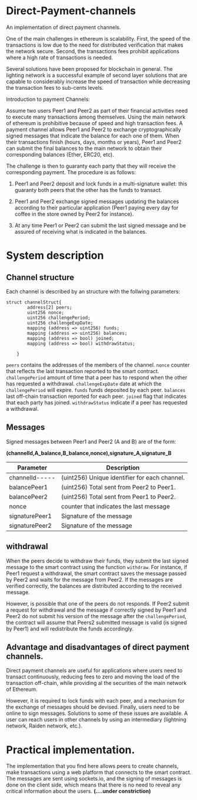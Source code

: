 # Direct-Payment-channels
An implementation of direct payment channels.


One of the main challenges in ethereum is scalability. First, the speed of the transactions is low due to the need for distributed verification that makes the network secure. Second, the transactions fees prohibit applications where a high rate of transactions is needed.

Several solutions have been proposed for blockchain in general. The lighting network is a successful example of second layer solutions that are capable to considerably increase the speed of transaction while decreasing the transaction fees to sub-cents levels. 

Introduction to payment Channels:

Assume two users Peer1 and Peer2 as part of their financial activities need to execute many transactions among themselves. Using the main network of ethereum is prohibitive because of speed and high transaction fees. A payment channel allows Peer1 and Peer2 to exchange cryptographically signed messages that indicate the balance for each one of them. When their transactions finish (hours, days, months or years), Peer1 and Peer2 can submit the final balances to the main network to obtain their corresponding balances (Ether, ERC20, etc).

The challenge is then to guaranty each party that they will receive the corresponding payment. The procedure is as follows:

1. Peer1 and Peer2 deposit and lock funds in a multi-signature wallet: this guaranty both peers that the other has the funds to transact.

2. Peer1 and Peer2 exchange signed messages updating the balances according to their particular application (Peer1 paying every day for coffee in the store owned by Peer2 for instance).  

3. At any time Peer1 or Peer2 can submit the last signed message and be assured of receiving what is indicated in the balances.

# System description

## Channel structure
Each channel is described by an structure with the follwing parameters:

```solidity
struct channelStruct{
        address[2] peers;
        uint256 nonce;
        uint256 challengePeriod;
        uint256 challengeExpDate;
        mapping (address => uint256) funds;
        mapping (address => uint256) balances;
        mapping (address => bool) joined;
        mapping (address => bool) withdrawStatus;
        
    }
```
`peers` contains the addresses of the members of the channel.
`nonce` counter that reflects the last transaction reported to the smart contract.
`challengePeriod` amount of time that a peer has to respond when the other has requested a withdrawal.
`challengeExpDate` date at which the `challengePeriod` will expire.
`funds` funds deposited by each peer.
`balances` last off-chain transaction reported for each peer.
`joined` flag that indicates that each party has joined.
`withdrawStatus` indicate if a peer has requested a withdrawal.

## Messages

Signed messages between Peer1 and Peer2 (A and B) are of the form: 

**(channelId,A_balance,B_balance,nonce),signature_A,signature_B**

|Parameter     |Description
|--------------|----------------------------------------------|
|channelId-----| (uint256) Unique identifier for each channel.|
|balancePeer1  | (uint256) Total sent from Peer2 to Peer1.    |
|balancePeer2  | (uint256) Total sent from Peer1 to Peer2.    |
|nonce         | counter that indicates the last message      |
|signaturePeer1| Signature of the message                     |
|signaturePeer2| Signature of the message                     |


## withdrawal

When the peers decide to withdraw their funds, they submit the last signed message to the smart contract using the function `withdraw`.
For instance, if Peer1 request a withdrawal, the smart contract saves the message passed by Peer2 and waits for the message from Peer2. If the messages are verified correctly, the balances are distributed according to the received message.

However, is possible that one of the peers do not responds. If Peer2 submit a request for withdrawal and the message if correctly signed by Peer1 and Peer2 do not submit his version of the message after the `challengePeriod`, the contract will assume that Peers2 submitted message is valid (is signed by Peer1) and will redistribute the funds accordingly.


## Advantage and disadvantages of direct payment channels.

Direct payment channels are useful for applications where users need to transact continuously, reducing fees to zero and moving the load of the transaction off-chain, while providing al the securities of the main network of Ethereum.

However, it is required to lock funds with each peer, and a mechanism for the exchange of messages should be devised. Finally, users need to be online to sign messages. Solutions to some of these issues are available. A user can reach users in other channels by using an intermediary (lightning network, Raiden network, etc.). 

# Practical implementation. 
The implementation that you find here allows peers to create channels, make transactions using a web platform that connects to the smart contract. The messages are sent using sockets.io, and the signing of messages is done on the client side, which means that there is no need to reveal any critical information about the users. **(....under constriction)** 
